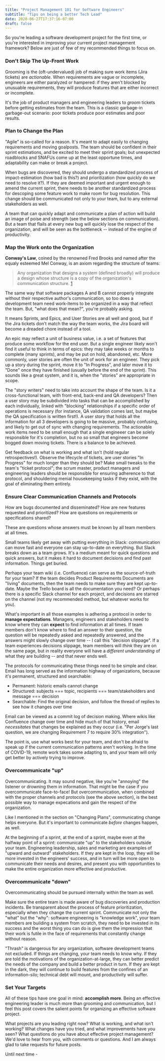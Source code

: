 ```yaml
---
title: "Project Management 101 for Software Engineers"
subtitle: "Tips on being a better Tech Lead"
date: 2020-06-27T17:37:16-07:00
draft: false
---
```


So you're leading a software development project for the first time, or you're interested in improving your current project management framework? Below are just of few of my recommended things to focus on.

### Don't Skip The Up-Front Work

Grooming is the (oft-undervalued) job of making sure work items (Jira tickets) are _actionable_. When requirements are vague or incomplete, engineers are either paralyzed or hampered: if they aren't blocked by unusuable requirements, they will produce features that are either incorrect or incomplete.

It's the job of product managers and engineering leaders to _groom_ tickets before getting estimates from the team. This is a classic garbage-in garbage-out scenario: poor tickets produce poor estimates and poor results.


### Plan to Change the Plan

"Agile" is so-called for a reason. It's meant to adapt easily to changing requirements and moving goalposts. The team should be confident in their sprint estimations, and be excited to meet their sprint goals; but unexpected roadblocks and SNAFUs come up at the least opportune times, and adaptability can make or break a project.

When bugs are discovered, they should undergo a standardized process of impact-estimation (how bad is this?) and prioritization (how quickly do we need to resolve it?). If they are deemed important and urgent enough to amend the current sprint, there needs to be another standardized process for descoping some feature work to make room for bug resolution. This change should be communicated not only to your team, but to any external stakeholders as well.

A team that can quickly adapt and communicate a plan of action will build an image of poise and strength (see the below sections on communication). But a team that flails at every new bug will quickly lose the respect of the organization, and will be seen as the bottleneck -- instead of the engine of productivity.

### Map the Work onto the Organization

**Conway's Law**, coined by the renowned Fred Brooks and named after the equaly esteemed Mel Conway, is an axiom regarding the structure of teams:

> Any organization that designs a system (defined broadly) will produce a design whose structure is a copy of the organization's communication structure. [1](https://www.melconway.com/Home/Conways_Law.html)

The same way that software packages A and B cannot properly integrate without their respective author's communication, so too does a development team need work-items to be organized in a way that reflect the team. But, "what does that mean?", you're probably asking.

It means Sprints, and Epics, and User Stories are all well and good, but if the Jira tickets don't match the way the team works, the Jira board will become a dreaded chore instead of a tool.

An epic may reflect a unit of business value, i.e. a set of features that produce some workflow for the end user. But a single engineer likely won't find it useful to think in terms of epics: they may take weeks or months to complete (many sprints), and may be put on hold, abandoned, etc. More commonly, user stories are often the unit of work for an engineer. They pick up a story during the sprint, move it to "In Progress", and later move it to "Done" once they have finished (usually before the end of the sprint). This sounds like a great system, and it is, when the "stories" are appropriate in scope.

The "story writers" need to take into account the shape of the team. Is it a cross-functional team, with front-end, back-end and QA developers? Then a user story may be subdivided into tasks that can be accomplished by each individually, linked with "blocking" relationships if a specific order of operations is necessary (for instance, QA validation comes last, but maybe the QA specification is written first!). A user story that holds all the information for all 3 developers is going to be massive, probably confusing, and likely to get out of sync with changing requirements. The actionable work items need to be small enough that a single engineeer can be solely responsible for it's completion, but no so small that engineers become bogged down moving tickets. There is a balance to be achieved.

Get feedback on what is working and what isn't (hold regular retrospectives!). Observe the lifecycle of tickets, are user stories "In Progress" for much longer than they should be? Make small tweaks to the team's "ticket protocol"; the scrum master, product managers and engineering leaders should be responsible for ensuring adherence to that protocol, and shouldering menial housekeeping tasks if they exist, with the goal of eliminating them entirely.


### Ensure Clear Communication Channels and Protocols

How are bugs documented and disseminated? How are new features requested and prioritized? How are questions on requirements or specifications shared?

These are questions whose answers must be known by all team members at all times. 

Small teams likely get away with putting everything in Slack: communication can move fast and everyone can stay up-to-date on everything. But Slack breaks down as a team grows. It's a medium meant for quick questions and quick answers, but it makes it hard to document decisions and find past information. Things get buried.

Perhaps your team wiki (i.e. Confluence) can serve as the source-of-truth for your team? If the team decides Product Requirements Documents are "living" documents, then the team needs to make sure they are kept up-to-date. Maybe the Trello board is all the documentation you need? Or perhaps there is a specific Slack channel for each project, and decisions are starred on the channel (not my recommended method, but whatever works for you).

What's important in all those examples is adhering a protocol in order to **manage expectations**. Managers, engineers and stakeholders need to know where they can **expect** to find information at all times. If team members don't know where to find an answer to their question, the question will be repeatedly asked and repeatedly answered, and the answers might slowly change over time -- I call this "decision slippage". If a team experiences decisions slippage, team members will *think* they are on the same page, but in reality everyone will have a *different understanding* of what they are building -- and that never ends well.

The protocols for communicating these things need to be simple and clear. Email has long served as the information highway of organizations, because it's permanent, structured and searchable:

- Permanent: historic emails cannot change
- Structured: subjects === topic, recipients === team/stakeholders and message === decision
- Searchable: Find the original decision, and follow the thread of replies to see how it changes over time

Email can be viewed as a commit log of decision making. Where wikis like Confluence change over time and hide much of that history, email *necessitates* that changes be explained as they occur (i.e. "Per Jorge's last question, we are changing Requirement 7 to require 30% integration").

The point is, use what works best for your team, and don't be afraid to speak up if the current communication patterns aren't working. In the time of COVID-19, remote work takes some adapting to, and your team will only get better by actively trying to improve.

### Overcommunicate "up"

Overcommunicating. It may sound negative, like you're "annoying" the listener or drowning them in information. That might be the case if you overcommunicate face-to-face! But overcommunication, when combined with the proper channels and protocols (see the above section), is the best possible way to manage expecations and gain the respect of the organization.

Like I mentioned in the section on "Changing Plans", communicating change helps everyone. But it's important to communicate *before* changes happen, as well.

At the beginning of a sprint, at the end of a sprint, maybe even at the halfway point of a sprint: communicate "up" to the stakeholders outside your team. Engineering leadership, sales and marketing are examples of "upward and outward" stakeholders. If they are kept in the loop, they will be more invested in the engineers' success, and in turn will be more open to communicate their needs and desires, and present you with opportunities to make the entire organization more effective and productive.


### Overcommunicate "down"

Overcommunicating should be pursued internally within the team as well. 

Make sure the entire team is made aware of bug discoveries and production incidents. Be transparent about the process of feature prioritization, especially when they change the current sprint. Communicate not only the "what" but the "why": software engineering is "knowledge work", your team members are building a system from scratch, they need to be invested in its success and the worst thing you can do is give them the impression that their work is futile in the face of requirements that constantly change without reason. 

"Thrash" is dangerous for any organization, software development teams not excluded. If things are changing, your team needs to know why. If they are told the motivations of the organization-at-large, they can better predict the needs of the company and build a better product in turn. If they are kept in the dark, they will continue to build features from the confines of an information-silo; technical debt will mount, and productivity will suffer.

### Set Your Targets

All of these tips have one goal in mind: **accomplish more**. Being an effective engineering leader is much more than grooming and communication, but I feel this post covers the salient points for organizing an effective software project. 

What projects are you leading right now? What is working, and what isn't working? What changes have you tried, and what improvements have you seen? What questions do you have about effective project management? We'd love to hear from you, with comments or questions. And I am always glad to take requests for future posts.

Until next time - 
